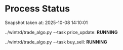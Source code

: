 # Process Status

Snapshot taken at: 2025-10-08 14:10:01

../wintrd/trade_algo.py --task price_update: **RUNNING**

../wintrd/trade_algo.py --task buy_sell: **RUNNING**

